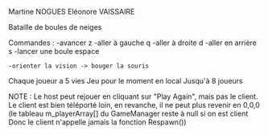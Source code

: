 
Martine NOGUES
Eléonore VAISSAIRE

Bataille de boules de neiges

Commandes :
    -avancer            z
    -aller à gauche     q
    -aller à droite     d
    -aller en arrière   s
    -lancer une boule   espace

    -orienter la vision -> bouger la souris

Chaque joueur a 5 vies
Jeu pour le moment en local
Jusqu'à 8 joueurs


NOTE : Le host peut rejouer en cliquant sur "Play Again", mais pas le client.
Le client est bien téléporté loin, en revanche, il ne peut plus revenir en 0,0,0
(le tableau m_playerArray[] du GameManager reste à null si on est client
Donc le client n'appelle jamais la fonction Respawn())